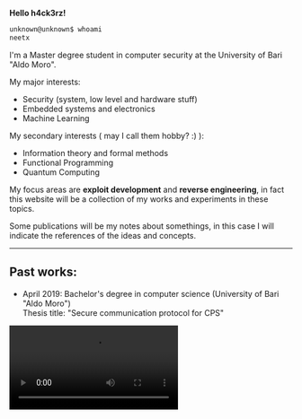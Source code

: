 <!--
.. title: Welcome
.. slug: index
.. date: 2021-01-14 22:55:14 UTC+01:00
.. tags: 
.. category: 
.. link: 
.. description: 
.. type: text
-->

**Hello h4ck3rz!**

```bash
unknown@unknown$ whoami
neetx
```

I'm a Master degree student in computer security at the University of Bari "Aldo Moro".<br>

My major interests:

- Security (system, low level and hardware stuff)
- Embedded systems and electronics
- Machine Learning

My secondary interests ( may I call them hobby? :) ):

- Information theory and formal methods
- Functional Programming
- Quantum Computing

My focus areas are **exploit development** and **reverse engineering**, 
in fact this website will be a collection of my works and experiments in
these topics.

Some publications will be my notes about somethings, in this case I will 
indicate the references of the ideas and concepts.
__________________________________________________________________________

## Past works:

- April 2019: Bachelor's degree in computer science (University of Bari "Aldo Moro")<br>Thesis title: "Secure communication protocol for CPS"


<video src="https://www.youtube.com/embed/PgRn2zI3Kf4" class="center" controls frameborder="0" allow="accelerometer; autoplay; encrypted-media; gyroscope; picture-in-picture" allowfullscreen></video>

